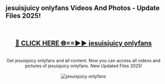 <h2>jesuisjuicy onlyfans Videos And Photos - Update Files 2025!</h2>
<br>
<div align="center">
<h2><a href="https://linkcuts.com/hfmhzwbr" rel="nofollow">🔴 CLICK HERE 🌐==►► jesuisjuicy onlyfans</a></h2>
<br>
Get jesuisjuicy onlyfans and all content. Now you can access all videos and pictures of jesuisjuicy onlyfans. New Updated Files 2025!
<br>
<br>
<a href="https://linkcuts.com/hfmhzwbr" rel="nofollow" data-target="animated-image.originalLink"><img src="https://i.ibb.co.com/WyWwxjT/player-gif2.gif" alt="jesuisjuicy onlyfans" style="max-width: 100%; display: inline-block;" data-target="animated-image.originalImage"></a>
</div>
<br>